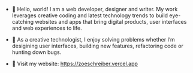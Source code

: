 - 👋 Hello, world! I am a web developer, designer and writer. My work leverages creative coding and latest technology trends to build eye-catching websites and apps that bring digital products, user interfaces and web experiences to life. 

- 🌱 As a creative technologist, I enjoy solving problems whether I’m desigining user interfaces, building new features, refactoring code or hunting down bugs.

- 🔮 Visit my website: https://zoeschreiber.vercel.app 

